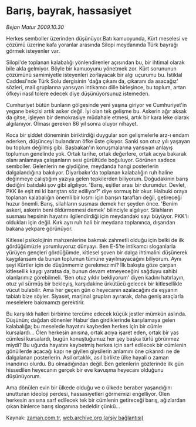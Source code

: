 # Barış, bayrak, hassasiyet

*Bejan Matur 2009.10.30*

<tr><td class="metin" colspan="2" style="padding-top: 20px; padding-left: 5px; padding-right: 10px;">Herkes semboller üzerinden düşünüyor.Batı kamuoyunda, Kürt meselesi ve çözümü üzerine kafa yoranlar arasında Silopi meydanında Türk bayrağı görmek isteyenler var.</td></tr><tr><td class="metin" colspan="2" style="padding-top: 20px; padding-left: 5px; padding-right: 10px;"><p>Silopi'de toplanan kalabalığı yönlendirenler açısından bu, bir ihtimal olarak bile akla gelmiyor. Böyle bir kamuoyunu yönetmek zor. Kürt sorununun çözümünü samimiyetle isteyenleri zorlayacak bir algı uçurumu bu. İstiklal Caddesi'nde Türk Solu dergisinin 'dağa çıkanı da, çıkaranı da asacağız' sözleri, mail gruplarına yansıyan intikamcı dille birleşince, bu toplum, artan öfkeyi nasıl tolere edecek diye düşünüyorsunuz istemeden.
<p>Cumhuriyet bütün bunların gölgesinde yeni yaşına giriyor ve Cumhuriyet'in yegane bekçisi artık asker değil. İyi olan tek gelişme bu. Askerin ağır aksak da gitse, işleyen bir demokrasiye müdahale etmesi, artık bir kara leke olarak algılanıyor. Olması gereken 86 yıl sonra oluyor nihayet.
<p>Koca bir şiddet döneminin biriktirdiği duygular son gelişmelerle arz-ı endam ederken, düşünceyi bulandıran öfke üste çıkıyor. Sanki son otuz yılı yaşayan bu toplum değilmiş gibi. Başbakan'ın konuşmalarına yansıyan anlayış toplumun genelinde yok. Ortak tarihe, ortak değerlere, ortak acıya bakarak olanı anlamaya çalışanların sesi gürültüde boğuluyor. Görünen sadece semboller. Gelenlerin ne giydiğine, meydanda hangi posterlerin dalgalandığına bakılıyor. Diyarbakır'da toplanan kalabalığın ruh haline değinmeye çalıştığım yazıya gelen tepkilerden biliyorum. Doğudakinin barış dediğini batıdaki şov gibi algılıyor. 'Barış, eşitler arası bir durumdur. Devlet, PKK ile eşit mi ki barıştan söz ediliyor?' diye sormuş bir okur. Halbuki oraya toplanan kalabalığın önemli bir kısmı için barışın tarafları değil, getireceği huzur önemli. Barış, silahların susması demek her şeyden önce. 'Benim askeri, askerin beni öldürmemesi demek' bilinciyle algılıyor. Silahların susması hepsinin hayatını ilgilendirdiği için meydandaki sayı büyüyor. PKK'lı oldukları için değil. Kırk ayrı ruh hali bir meydana toplanınca, dışarıdan bakana yekpare görünüyor.
<p>Kitlesel psikolojinin mahzenlerine bakmak zahmetli olduğu için belki de ilk gördüğümüzle yorumluyoruz dünyayı. Ben E-5'te intikamcı sloganlarla yürüyen gençleri gördüğümde, kitlesel şoven bir dalga ihtimalini düşünerek kaygılansam da bunun toplumun tümüne yayılmayacağını biliyorum. Aynı şeyi Kürtler için de düşünmemiz gerekmez mi? İlk bakışta göze çarpan kitlesellik kaygı yaratsa da, bunun devam etmeyeceğini sağduyu sahibi olanlarımız görebilmeli. 'Ben otuz yıldır bekliyorum' diyen kadını hatırlayın, otuz yıl sürmüş bir bekleyiş, karşıdakine ürkütücü gelecek bir kitlesellikle vücut bulabilir. Ama her geçen gün o heyecanın azalacağını da eşyanın tabiatı bize söyler. Siyaset, marjinal grupları ayırarak, daha geniş araçlarla meselelere bakmamızı gerektirir.
<p>Bu karşılıklı halleri birbirine tercüme edecek küçük jestler mümkün aslında. Düşünün; dağdan dönenler Habur'dan girdiklerinde karşılamaya gelen kalabalığa; bu meselede hayatını kaybeden herkes için bir cümle kursalardı... Ölen herkesin anısına, ortak acıya işaret eden, ortak bir yas cümlesi kursalardı, bugün konuştuğumuz her şey başka türlü görünmez miydi? Bu uğurda hayatını kaybetmiş herkes için sarf edilecek bir cümlenin gönüllerde açacağı kapı ne giyilen giysilerin anlamını öne çıkarırdı ne de dalgalanan posterlerin. Asıl ortaklık, asıl birlikte ülke hayali o zaman inandırıcı olurdu. Bu olmadığından değil. Ben gelenlerin gözlerinde ilk gün hissedilen heyecanın gerçek bir eve kavuşma heyecanı olduğunu düşünüyorum.
<p>Ama dönülen evin bir ülkede olduğu ve o ülkede beraber yaşandığını unutturan ideoloji perdesi, hassasiyetleri görmemizi engelliyor. Ölen herkesin anısına sarf edilecek tek bir cümlenin getireceği barış, ağızlardan çıkan binlerce barış sloganına bedeldir çünkü... <br/></p></p></p></p></p></p></td></tr>

Kaynak: [zaman.com.tr](http://zaman.com.tr/yazar.do?yazino=909465), [web.archive.org (arşiv bağlantısı)](http://web.archive.org/web/20091103231558/http://zaman.com.tr:80/yazar.do?yazino=909465)
